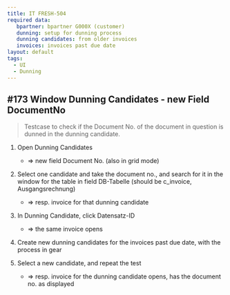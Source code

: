 ```yaml
---
title: IT FRESH-504
required data:
   bpartner: bpartner G000X (customer)
   dunning: setup for dunning process
   dunning candidates: from older invoices
   invoices: invoices past due date
layout: default
tags:
  - UI
  - Dunning
---
```

## #173 Window Dunning Candidates - new Field DocumentNo

> Testcase to check if the Document No. of the document
> in question is dunned in the dunning candidate.

1. Open Dunning Candidates
	* => new field Document No. (also in grid mode)
	
1. Select one candidate and take the document no., and search for it in the window for the table in field DB-Tabelle (should be c_invoice, Ausgangsrechnung)
	* => resp. invoice for that dunning candidate
	
1. In Dunning Candidate, click Datensatz-ID
	* => the same invoice opens
	
1. Create new dunning candidates for the invoices past due date, with the process in gear

1. Select a new candidate, and repeat the test
	* => resp. invoice for the dunning candidate opens, has the document no. as displayed

